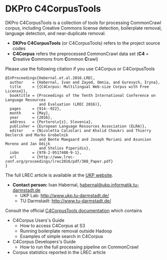 # DKPro C4CorpusTools

DKPro C4CorpusTools is a collection of tools for processing CommonCrawl corpus, including Creative
Commons license detection, boilerplate removal, language detection, and near-duplicate removal. 

* **DKPro C4CorpusTools** (or C4CorpusTools) refers to the project source codes
* **C4Corpus** refers the preprocessed CommonCrawl data set (**C4** =
 **C**reative **C**ommons from **C**ommon **C**rawl)

Please use the following citation if you use C4Corpus or C4CorpusTools

```
@InProceedings{Habernal.et.al.2016.LREC,
  author    = {Habernal, Ivan and Zayed, Omnia, and Gurevych, Iryna},
  title     = {{C4Corpus: Multilingual Web-size Corpus with Free License}},
  booktitle = {Proceedings of the Tenth International Conference on Language Resources
               and Evaluation (LREC 2016)},
  pages     = {914--922},
  month     = {May},
  year      = {2016},
  address   = {Portoro\v{z}, Slovenia},
  publisher = {European Language Resources Association (ELRA)},
  editor    = {Nicoletta Calzolari and Khalid Choukri and Thierry Declerck and Marko Grobelnik
               and Bente Maegaard and Joseph Mariani and Asuncion Moreno and Jan Odijk
               and Stelios Piperidis},
  isbn      = {978-2-9517408-9-1},
  url       = {http://www.lrec-conf.org/proceedings/lrec2016/pdf/388_Paper.pdf}
}
```

The full LREC article is available at the [UKP website](https://www.ukp.tu-darmstadt.de/publications/details/?tx_bibtex_pi1[pub_id]=TUD-CS-2016-0023).

* **Contact person:** Ivan Habernal, habernal@ukp.informatik.tu-darmstadt.de
    * UKP Lab: http://www.ukp.tu-darmstadt.de/
    * TU Darmstadt: http://www.tu-darmstadt.de/


Consult the official [C4CorpusTools documentation](https://zoidberg.ukp.informatik.tu-darmstadt.de/jenkins/job/DKPro%20C4Corpus/org.dkpro.c4corpus$dkpro-c4corpus-doc/doclinks/1/)
which contains

* C4Corpus Users's Guide
    * How to access C4Corpus at S3
    * Running boilerplate removal outside Hadoop
    * Examples of simple search in C4Corpus
* C4Corpus Developers's Guide
    * How to run the full processing pipeline on CommonCrawl
* Corpus statistics reported in the LREC article
